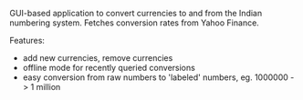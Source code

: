 GUI-based application to convert currencies to and from the Indian numbering system. Fetches conversion rates from Yahoo Finance.

Features:
- add new currencies, remove currencies
- offline mode for recently queried conversions
- easy conversion from raw numbers to 'labeled' numbers, eg. 1000000 -> 1 million